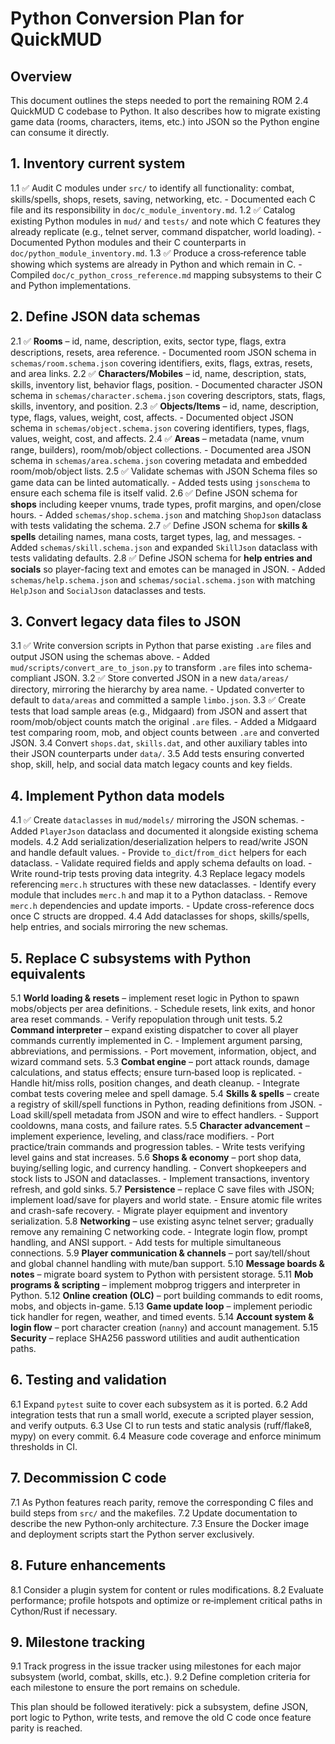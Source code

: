# Python Conversion Plan for QuickMUD

## Overview
This document outlines the steps needed to port the remaining ROM 2.4 QuickMUD C codebase to Python. It also describes how to migrate existing game data (rooms, characters, items, etc.) into JSON so the Python engine can consume it directly.

## 1. Inventory current system
1.1 ✅ Audit C modules under `src/` to identify all functionality: combat, skills/spells, shops, resets, saving, networking, etc.
    - Documented each C file and its responsibility in `doc/c_module_inventory.md`.
1.2 ✅ Catalog existing Python modules in `mud/` and `tests/` and note which C features they already replicate (e.g., telnet server, command dispatcher, world loading).
    - Documented Python modules and their C counterparts in `doc/python_module_inventory.md`.
1.3 ✅ Produce a cross‑reference table showing which systems are already in Python and which remain in C.
    - Compiled `doc/c_python_cross_reference.md` mapping subsystems to their C and Python implementations.

## 2. Define JSON data schemas
2.1 ✅ **Rooms** – id, name, description, exits, sector type, flags, extra descriptions, resets, area reference.
    - Documented room JSON schema in `schemas/room.schema.json` covering identifiers, exits, flags, extras, resets, and area links.
2.2 ✅ **Characters/Mobiles** – id, name, description, stats, skills, inventory list, behavior flags, position.
    - Documented character JSON schema in `schemas/character.schema.json` covering descriptors, stats, flags, skills, inventory, and position.
2.3 ✅ **Objects/Items** – id, name, description, type, flags, values, weight, cost, affects.
    - Documented object JSON schema in `schemas/object.schema.json` covering identifiers, types, flags, values, weight, cost, and affects.
2.4 ✅ **Areas** – metadata (name, vnum range, builders), room/mob/object collections.
    - Documented area JSON schema in `schemas/area.schema.json` covering metadata and embedded room/mob/object lists.
2.5 ✅ Validate schemas with JSON Schema files so game data can be linted automatically.
    - Added tests using `jsonschema` to ensure each schema file is itself valid.
2.6 ✅ Define JSON schema for **shops** including keeper vnums, trade types, profit margins, and open/close hours.
    - Added `schemas/shop.schema.json` and matching `ShopJson` dataclass with tests validating the schema.
2.7 ✅ Define JSON schema for **skills & spells** detailing names, mana costs, target types, lag, and messages.
    - Added `schemas/skill.schema.json` and expanded `SkillJson` dataclass with tests validating defaults.
2.8 ✅ Define JSON schema for **help entries and socials** so player-facing text and emotes can be managed in JSON.
    - Added `schemas/help.schema.json` and `schemas/social.schema.json` with matching `HelpJson` and `SocialJson` dataclasses and tests.

## 3. Convert legacy data files to JSON
3.1 ✅ Write conversion scripts in Python that parse existing `.are` files and output JSON using the schemas above.
    - Added `mud/scripts/convert_are_to_json.py` to transform `.are` files into schema-compliant JSON.
3.2 ✅ Store converted JSON in a new `data/areas/` directory, mirroring the hierarchy by area name.
    - Updated converter to default to `data/areas` and committed a sample `limbo.json`.
3.3 ✅ Create tests that load sample areas (e.g., Midgaard) from JSON and assert that room/mob/object counts match the original `.are` files.
    - Added a Midgaard test comparing room, mob, and object counts between `.are` and converted JSON.
3.4 Convert `shops.dat`, `skills.dat`, and other auxiliary tables into their JSON counterparts under `data/`.
3.5 Add tests ensuring converted shop, skill, help, and social data match legacy counts and key fields.


## 4. Implement Python data models
4.1 ✅ Create `dataclasses` in `mud/models/` mirroring the JSON schemas.
    - Added `PlayerJson` dataclass and documented it alongside existing schema models.
4.2 Add serialization/deserialization helpers to read/write JSON and handle default values.
    - Provide `to_dict`/`from_dict` helpers for each dataclass.
    - Validate required fields and apply schema defaults on load.
    - Write round-trip tests proving data integrity.
4.3 Replace legacy models referencing `merc.h` structures with these new dataclasses.
    - Identify every module that includes `merc.h` and map it to a Python dataclass.
    - Remove `merc.h` dependencies and update imports.
    - Update cross-reference docs once C structs are dropped.
4.4 Add dataclasses for shops, skills/spells, help entries, and socials mirroring the new schemas.

## 5. Replace C subsystems with Python equivalents
5.1 **World loading & resets** – implement reset logic in Python to spawn mobs/objects per area definitions.
    - Schedule resets, link exits, and honor area reset commands.
    - Verify repopulation through unit tests.
5.2 **Command interpreter** – expand existing dispatcher to cover all player commands currently implemented in C.
    - Implement argument parsing, abbreviations, and permissions.
    - Port movement, information, object, and wizard command sets.
5.3 **Combat engine** – port attack rounds, damage calculations, and status effects; ensure turn‑based loop is replicated.
    - Handle hit/miss rolls, position changes, and death cleanup.
    - Integrate combat tests covering melee and spell damage.
5.4 **Skills & spells** – create a registry of skill/spell functions in Python, reading definitions from JSON.
    - Load skill/spell metadata from JSON and wire to effect handlers.
    - Support cooldowns, mana costs, and failure rates.
5.5 **Character advancement** – implement experience, leveling, and class/race modifiers.
    - Port practice/train commands and progression tables.
    - Write tests verifying level gains and stat increases.
5.6 **Shops & economy** – port shop data, buying/selling logic, and currency handling.
    - Convert shopkeepers and stock lists to JSON and dataclasses.
    - Implement transactions, inventory refresh, and gold sinks.
5.7 **Persistence** – replace C save files with JSON; implement load/save for players and world state.
    - Ensure atomic file writes and crash-safe recovery.
    - Migrate player equipment and inventory serialization.
5.8 **Networking** – use existing async telnet server; gradually remove any remaining C networking code.
    - Integrate login flow, prompt handling, and ANSI support.
    - Add tests for multiple simultaneous connections.
5.9 **Player communication & channels** – port say/tell/shout and global channel handling with mute/ban support.
5.10 **Message boards & notes** – migrate board system to Python with persistent storage.
5.11 **Mob programs & scripting** – implement mobprog triggers and interpreter in Python.
5.12 **Online creation (OLC)** – port building commands to edit rooms, mobs, and objects in-game.
5.13 **Game update loop** – implement periodic tick handler for regen, weather, and timed events.
5.14 **Account system & login flow** – port character creation (`nanny`) and account management.
5.15 **Security** – replace SHA256 password utilities and audit authentication paths.

## 6. Testing and validation
6.1 Expand `pytest` suite to cover each subsystem as it is ported.
6.2 Add integration tests that run a small world, execute a scripted player session, and verify outputs.
6.3 Use CI to run tests and static analysis (ruff/flake8, mypy) on every commit.
6.4 Measure code coverage and enforce minimum thresholds in CI.

## 7. Decommission C code
7.1 As Python features reach parity, remove the corresponding C files and build steps from `src/` and the makefiles.
7.2 Update documentation to describe the new Python‑only architecture.
7.3 Ensure the Docker image and deployment scripts start the Python server exclusively.

## 8. Future enhancements
8.1 Consider a plugin system for content or rules modifications.
8.2 Evaluate performance; profile hotspots and optimize or re‑implement critical paths in Cython/Rust if necessary.

## 9. Milestone tracking
9.1 Track progress in the issue tracker using milestones for each major subsystem (world, combat, skills, etc.).
9.2 Define completion criteria for each milestone to ensure the port remains on schedule.

This plan should be followed iteratively: pick a subsystem, define JSON, port logic to Python, write tests, and remove the old C code once feature parity is reached.
